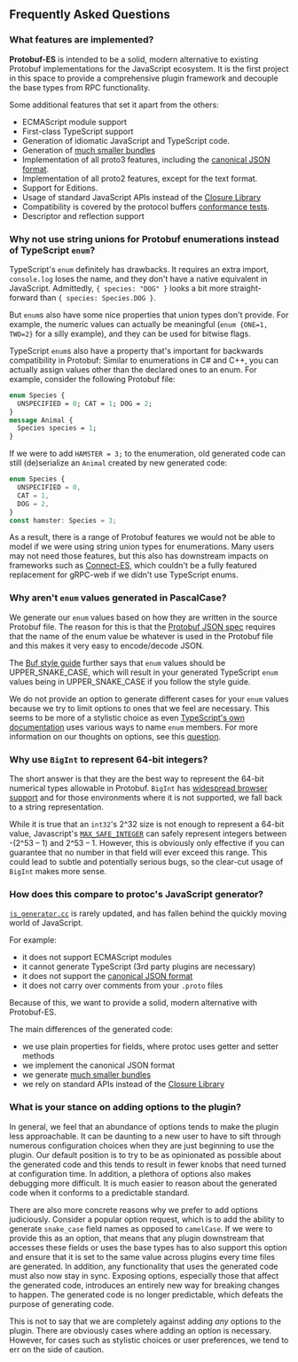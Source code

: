 ## Frequently Asked Questions

### What features are implemented?

**Protobuf-ES** is intended to be a solid, modern alternative to existing Protobuf implementations for the JavaScript
ecosystem. It is the first project in this space to provide a comprehensive plugin framework and decouple the base types
from RPC functionality.

Some additional features that set it apart from the others:

- ECMAScript module support
- First-class TypeScript support
- Generation of idiomatic JavaScript and TypeScript code.
- Generation of [much smaller bundles](https://github.com/bufbuild/protobuf-es/blob/main/packages/bundle-size)
- Implementation of all proto3 features, including the [canonical JSON format](https://protobuf.dev/programming-guides/proto3/#json).
- Implementation of all proto2 features, except for the text format.
- Support for Editions.
- Usage of standard JavaScript APIs instead of the [Closure Library](http://googlecode.blogspot.com/2009/11/introducing-closure-tools.html)
- Compatibility is covered by the protocol buffers [conformance tests](https://github.com/bufbuild/protobuf-es/blob/main/packages/protobuf-conformance).
- Descriptor and reflection support

### Why not use string unions for Protobuf enumerations instead of TypeScript `enum`?

TypeScript's `enum` definitely has drawbacks. It requires an extra import, `console.log` loses the name, and they don't
have a native equivalent in JavaScript.
Admittedly, `{ species: "DOG" }` looks a bit more straight-forward than `{ species: Species.DOG }`.

But `enum`s also have some nice properties that union types don't provide. For example, the numeric values can actually
be meaningful (`enum {ONE=1, TWO=2}` for a silly example), and they can be used for bitwise flags.

TypeScript `enum`s also have a property that's important for backwards compatibility in Protobuf: Similar to
enumerations in C# and C++, you can actually assign values other than the declared ones to an enum. For example,
consider the following Protobuf file:

```proto
enum Species {
  UNSPECIFIED = 0; CAT = 1; DOG = 2;
}
message Animal {
  Species species = 1;
}
```

If we were to add `HAMSTER = 3;` to the enumeration, old generated code can still (de)serialize an `Animal` created by
new generated code:

```ts
enum Species {
  UNSPECIFIED = 0,
  CAT = 1,
  DOG = 2,
}
const hamster: Species = 3;
```

As a result, there is a range of Protobuf features we would not be able to model if we were using string union types for
enumerations. Many users may not need those features, but this also has downstream impacts on frameworks such as
[Connect-ES](https://github.com/connectrpc/connect-es), which couldn't be a fully featured replacement for gRPC-web if we didn't use TypeScript enums.

### Why aren't `enum` values generated in PascalCase?

We generate our `enum` values based on how they are written in the source Protobuf file. The reason for this is that
the [Protobuf JSON spec](https://developers.google.com/protocol-buffers/docs/proto3#json) requires that the name of the enum value be whatever is used in the Protobuf file and
this makes it very easy to encode/decode JSON.

The [Buf style guide](https://docs.buf.build/best-practices/style-guide#enums) further says that `enum` values should be UPPER_SNAKE_CASE, which will result in your
generated TypeScript `enum` values being in UPPER_SNAKE_CASE if you follow the style guide.

We do not provide an option to generate different cases for your `enum` values because we try to limit options to ones
that we feel are necessary. This seems to be more of a stylistic choice as even [TypeScript's own documentation](https://www.typescriptlang.org/docs/handbook/enums.html)
uses various ways to name `enum` members. For more information on our thoughts on options, see this
[question](#what-is-your-stance-on-adding-options-to-the-plugin).

### Why use `BigInt` to represent 64-bit integers?

The short answer is that they are the best way to represent the 64-bit numerical types allowable in Protobuf. `BigInt`
has [widespread browser support](https://developer.mozilla.org/en-US/docs/Web/JavaScript/Reference/Global_Objects/BigInt#browser_compatibility)
and for those environments where it is not supported, we fall back to a string representation.

While it is true that an `int32`'s 2^32 size is not enough to represent a 64-bit value, Javascript's
[`MAX_SAFE_INTEGER`](https://developer.mozilla.org/en-US/docs/Web/JavaScript/Reference/Global_Objects/Number/MAX_SAFE_INTEGER#description) can safely represent integers between -(2^53 – 1) and 2^53 – 1. However, this is obviously
only effective if you can guarantee that no number in that field will ever exceed this range. This could lead to subtle
and potentially serious bugs, so the clear-cut usage of `BigInt` makes more sense.

### How does this compare to protoc's JavaScript generator?

[`js_generator.cc`](https://github.com/protocolbuffers/protobuf-javascript/blob/main/generator/js_generator.cc)
is rarely updated, and has fallen behind the quickly moving world of JavaScript.

For example:

- it does not support ECMAScript modules
- it cannot generate TypeScript (3rd party plugins are necessary)
- it does not support the [canonical JSON format](https://developers.google.com/protocol-buffers/docs/proto3#json)
- it does not carry over comments from your `.proto` files

Because of this, we want to provide a solid, modern alternative with Protobuf-ES.

The main differences of the generated code:

- we use plain properties for fields, where protoc uses getter and setter methods
- we implement the canonical JSON format
- we generate [much smaller bundles](packages/bundle-size)
- we rely on standard APIs instead of the [Closure Library](http://googlecode.blogspot.com/2009/11/introducing-closure-tools.html)

### What is your stance on adding options to the plugin?

In general, we feel that an abundance of options tends to make the plugin less approachable. It can be daunting to a
new user to have to sift through numerous configuration choices when they are just beginning to use the plugin. Our
default position is to try to be as opinionated as possible about the generated code and this tends to result in fewer
knobs that need turned at configuration time. In addition, a plethora of options also makes debugging more difficult. It
is much easier to reason about the generated code when it conforms to a predictable standard.

There are also more concrete reasons why we prefer to add options judiciously. Consider a popular option request,
which is to add the ability to generate `snake_case` field names as opposed to `camelCase`. If we were to provide this
as an option, that means that any plugin downstream that accesses these fields or uses the base types has to also
support this option and ensure that it is set to the same value across plugins every time files are generated. In
addition, any functionality that uses the generated code must also now stay in sync. Exposing options, especially those
that affect the generated code, introduces an entirely new way for breaking changes to happen. The generated code is no
longer predictable, which defeats the purpose of generating code.

This is not to say that we are completely against adding _any_ options to the plugin. There are obviously cases where
adding an option is necessary. However, for cases such as stylistic choices or user preferences, we tend to err on the
side of caution.

